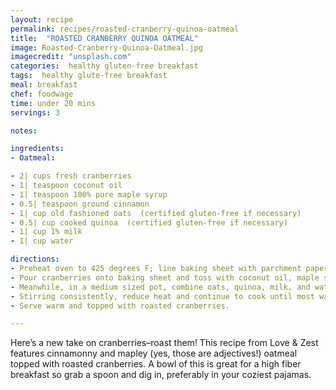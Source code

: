 ```yaml
---
layout: recipe
permalink: recipes/roasted-cranberry-quinoa-oatmeal
title:  "ROASTED CRANBERRY QUINOA OATMEAL"
image: Roasted-Cranberry-Quinoa-Oatmeal.jpg
imagecredit: "unsplash.com"
categories:  healthy gluten-free breakfast
tags:  healthy glute-free breakfast
meal: breakfast
chef: foodwage
time: under 20 mins
servings: 3

notes:

ingredients:
- Oatmeal:

- 2| cups fresh cranberries
- 1| teaspoon coconut oil
- 1| teaspoon 100% pure maple syrup
- 0.5| teaspoon ground cinnamon
- 1| cup old fashioned oats  (certified gluten-free if necessary)
- 0.5| cup cooked quinoa  (certified gluten-free if necessary)
- 1| cup 1% milk
- 1| cup water

directions:
- Preheat oven to 425 degrees F; line baking sheet with parchment paper.
- Pour cranberries onto baking sheet and toss with coconut oil, maple syrup, and cinnamon to coat. Bake for 15 minutes.
- Meanwhile, in a medium sized pot, combine oats, quinoa, milk, and water, and bring to a boil.
- Stirring consistently, reduce heat and continue to cook until most water is absorbed.
- Serve warm and topped with roasted cranberries.

---
```


Here’s a new take on cranberries–roast them! This recipe from Love & Zest features cinnamonny and mapley (yes, those are adjectives!) oatmeal topped with roasted cranberries. A bowl of this is great for a high fiber breakfast so grab a spoon and dig in, preferably in your coziest pajamas.